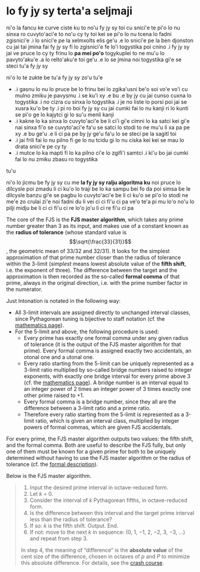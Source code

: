 ﻿# lo fy jy sy terta'a seljmaji

ni'o la fancu ke curve ciste ku to no'u fy jy sy toi cu snici'e te pi'o lo nu sinxa ro cuvyto'aci'e to no'u cy ty toi kei se pi'o lo nu tcena lo fadni zgisnici'e
.i lo snici'e pe la xelmxolts elis ge'u .e lo snici'e pe la ben djonston cu jai tai jmina fai fy jy sy fi lo zgisnici'e fe lo'i togystika poi cnino
.i fy jy sy jai ve pruce lo cy ty frinu lo **pa mei po'o** togykuplei to ne mu'u lo pavyto'aku'e .a lo relto'aku'e toi ge'u .e lo se jmina noi togystika gi'e se steci tu'a fy jy sy

ni'o lo te zukte be tu'a fy jy sy zo'u tu'e

- .i gasnu lo nu lo pruce be lo frinu bei lo zgika'usni be'o soi vo'e vo'i cu mulno zmiku je pavysmu .i se ku'i xy .e bu .e by jy cu jai cunso cuxna lo togystika .i no cizra cu sinxa lo togystika .i je no liste lo porsi poi jai se xusra ku'o be ty .i pi ro boi fy jy sy cu jai cumki fai lo nu kanji ri lo kunti se pi'o ge lo kajytci gi lo su'u menli kanji
- .i kakne lo ka sinxa lo cuvyto'aci'e be li ci'i gi'e cimni lo ka satci kei gi'e nai sinxa fi'o se cuvyto'aci'e fa'u se satci lo stodi to ne mu'u li xa pa pe xy .e bu ge'u .e li ci pa pe by jy ge'u fa'u lo se steci pe la sagitl toi
- .i jai frili fai lo nu pilno fi ge lo nu tcidu gi lo nu ciska kei kei se mau lo drata snici'e pe cy ty
- .i mutce lo ka mapti fi lo ka pilno ci'e lo zgifi'i samtci .i ki'u bo jai cumki fai lo nu zmiku zbasu ro togystika

tu'u

ni'o lo jicmu be fy jy sy cu me **la fy jy sy ralju algoritma ku** noi pruce lo dilcysle poi zmadu li ci ku'o lo traji be lo ka sampu bei fo da poi simsa be le dilcysle banzu gi'e se pagbu lo cuvyto'aci'e be li ci ku'o se pi'o lo stodi ne me'e zo crulai zi'e noi fadni du li vei ci ci fi'u ci pa ve'o te'a pi mu lo'o no'u lo pilji midju be li ci ci fi'u ci re lo'o jo'u li ci re fi'u ci pa

The core of the FJS is the **FJS master algorithm**, which takes any prime number greater than 3 as its input, and makes use of a constant known as the **radius of tolerance** (whose standard value is $$\sqrt{\frac{33}{31}}$$, the geometric mean of 33/32 and 32/31). It looks for the simplest approximation of that prime number closer than the radius of tolerance within the 3-limit (*simplest* means lowest absolute value of the **fifth shift**, i.e. the exponent of three). The difference between the target and the approximation is then recorded as the so-called **formal comma** of that prime, always in the original direction, i.e. with the prime number factor in the numerator.

Just Intonation is notated in the following way: 

- All 3-limit intervals are assigned directly to unchanged interval classes, since Pythagorean tuning is bijective to staff notation (cf. the [mathematics page](math.html)).
- For the 5-limit and above, the following procedure is used:
	- Every prime has exactly one formal comma under any given radius of tolerance (it is the output of the FJS master algorithm for that prime). Every formal comma is assigned exactly two accidentals, an otonal one and a utonal one.
	- Every ratio starting from the 5-limit can be uniquely represented as a 3-limit ratio multiplied by so-called bridge numbers raised to integer exponents, with exactly one bridge interval for every prime above 3 (cf. the [mathematics page](math.html)). A bridge number is an interval equal to an integer power of 2 times an integer power of 3 times exactly one other prime raised to +1.
	- Every formal comma is a bridge number, since they all are the difference between a 3-limit ratio and a prime ratio.
	- Therefore every ratio starting from the 5-limit is represented as a 3-limit ratio, which is given an interval class, multiplied by integer powers of formal commas, which are given FJS accidentals. 

For every prime, the FJS master algorithm outputs two values: the fifth shift, and the formal comma. Both are useful to describe the FJS fully, but only one of them must be known for a given prime for both to be uniquely determined without having to use the FJS master algorithm or the radius of tolerance (cf. the [formal description](rules.html)).

Below is the FJS master algorithm.

> 1. Input the desired prime interval in octave-reduced form.
> 2. Let *k* = 0.
> 3. Consider the interval of *k* Pythagorean fifths, in octave-reduced form.
> 4. Is the difference between this interval and the target prime interval less than the radius of tolerance?
> 5. If so: *k* is the fifth shift. Output. End.
> 6. If not: move to the next *k* in sequence: (0, 1, −1, 2, −2, 3, −3, …) and repeat from step 3.
>
> In step 4, the meaning of “difference” is the **absolute value** of the cent size of the difference, chosen in octaves of *p* and *P* to minimize this absolute difference. For details, see the [crash course](crash.html).

